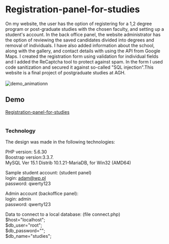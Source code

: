 # Registration-panel-for-studies

On my website, the user has the option of registering for a 1,2 degree program or post-graduate studies with the chosen faculty, and setting up a student's account. In the back office panel, the website administrator has the option of reviewing the saved  candidates divided into degrees and removal of individuals. I have also added information about the school, along with the gallery, and contact details with using the API from Google Maps. I created the registration form using validation for individual fields and I added the ReCaptcha tool to protect against spam. In the form I used code sanitization and secured it against so-called "SQL injection".This website is a final project of postgraduate studies at AGH.</br></br>
<img src="https://github.com/dominikblak/Registration-panel-for-studies/blob/master/DemoAnimation.gif" alt="demo_animationn">

## Demo

[Registration-panel-for-studies](https://www.dominikblak.stronazen.pl/projects/agh/)
</br></br>

### Technology
The design was made in the following technologies:</br>

PHP version: 5.6.30</br>
Boostrap version:3.3.7.</br>
MySQL Ver 15.1 Distrib 10.1.21-MariaDB, for Win32 (AMD64)</br>



Sample student account: (student panel)</br>
login: adam@wp.pl</br>
password: qwerty123</br>

Admin account (backoffice panel):</br>
login: admin</br>
password: qwerty123</br>

Data to connect to a local database: (file connect.php)</br>
$host="localhost";</br>
$db_user="root";</br>
$db_password="";</br>
$db_name="studies";</br>



